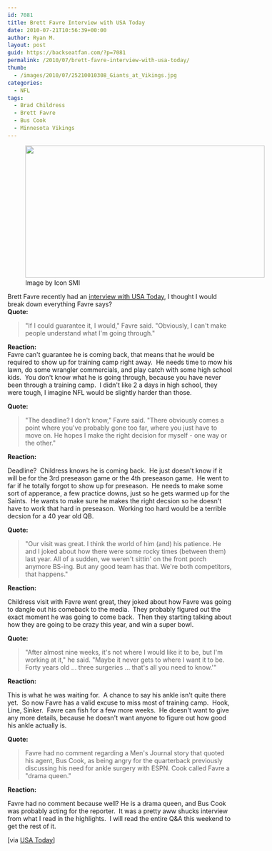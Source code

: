 ```yaml
---
id: 7081
title: Brett Favre Interview with USA Today
date: 2010-07-21T10:56:39+00:00
author: Ryan M.
layout: post
guid: https://backseatfan.com/?p=7081
permalink: /2010/07/brett-favre-interview-with-usa-today/
thumb:
  - /images/2010/07/25210010308_Giants_at_Vikings.jpg
categories:
  - NFL
tags:
  - Brad Childress
  - Brett Favre
  - Bus Cook
  - Minnesota Vikings
---
```


<div class="entry">
  <figure id="attachment_7091" style="width: 536px" class="wp-caption alignnone"><a href="/images/2010/07/25210010308_Giants_at_Vikings.jpg"><img class="size-full wp-image-7091  " title="Brett Favre" src="/images/2010/07/25210010308_Giants_at_Vikings-e1279734899491.jpg" alt="" width="536" height="296" srcset="/images/2010/07/25210010308_Giants_at_Vikings-e1279734899491.jpg 596w, /images/2010/07/25210010308_Giants_at_Vikings-e1279734899491-300x165.jpg 300w" sizes="(max-width: 536px) 100vw, 536px" /></a><figcaption class="wp-caption-text">Image by Icon SMI</figcaption></figure>

  <p>
    Brett Favre recently had an <a href="https://content.usatoday.com/communities/thehuddle/post/2010/07/vikings-qb-brett-favre-no-timetable-ankles-not-where-i-would-like-it-to-be/1">interview with USA Today</a>, I thought I would break down everything Favre says?<br /> <strong>Quote:</strong>
  </p>

  <blockquote>
    <p>
      "If I could guarantee it, I would," Favre said. "Obviously, I can't make people understand what I'm going through."
    </p>
  </blockquote>

  <p>
    <strong>Reaction:</strong><br /> Favre can't guarantee he is coming back, that means that he would be required to show up for training camp right away.  He needs time to mow his lawn, do some wrangler commercials, and play catch with some high school kids.  You don't know what he is going through, because you have never been through a training camp.  I didn't like 2 a days in high school, they were tough, I imagine NFL would be slightly harder than those.
  </p>

  <p>
    <strong>Quote:</strong>
  </p>

  <blockquote>
    <p>
      "The deadline? I don't know," Favre said. "There obviously comes a point where you've probably gone too far, where you just have to move on. He hopes I make the right decision for myself - one way or the other."<br /> <strong> </strong>
    </p>
  </blockquote>

  <p>
    <strong>Reaction:</strong>
  </p>

  <p>
    <strong> </strong>Deadline?  Childress knows he is coming back.  He just doesn't know if it will be for the 3rd preseason game or the 4th preseason game.  He went to far if he totally forgot to show up for preseason.  He needs to make some sort of apperance, a few practice downs, just so he gets warmed up for the Saints.  He wants to make sure he makes the right decsion so he doesn't have to work that hard in preseason.  Working too hard would be a terrible decsion for a 40 year old QB.<br /> <strong> </strong>
  </p>

  <p>
    <strong>Quote:</strong>
  </p>

  <blockquote>
    <p>
      <strong> </strong>"Our visit was great. I think the world of him (and) his patience. He and I joked about how there were some rocky times (between them) last year. All of a sudden, we weren't sittin' on the front porch anymore BS-ing. But any good team has that. We're both competitors, that happens."
    </p>
  </blockquote>

  <p>
    <strong>Reaction:</strong>
  </p>

  <p>
    <strong> </strong>Childress visit with Favre went great, they joked about how Favre was going to dangle out his comeback to the media.  They probably figured out the exact moment he was going to come back.  Then they starting talking about how they are going to be crazy this year, and win a super bowl.
  </p>

  <p>
    <strong>Quote:</strong>
  </p>

  <blockquote>
    <p>
      "After almost nine weeks, it's not where I would like it to be, but I'm working at it," he said. "Maybe it never gets to where I want it to be. Forty years old … three surgeries … that's all you need to know.'"
    </p>
  </blockquote>

  <p>
    <strong>Reaction:</strong>
  </p>

  <p>
    This is what he was waiting for.  A chance to say his ankle isn't quite there yet.  So now Favre has a valid excuse to miss most of training camp.  Hook, Line, Sinker.  Favre can fish for a few more weeks.  He doesn't want to give any more details, because he doesn't want anyone to figure out how good his ankle actually is.
  </p>

  <p>
    <strong>Quote:</strong>
  </p>

  <blockquote>
    <p>
      Favre had no comment regarding a Men's Journal story that quoted his agent, Bus Cook, as being angry for the quarterback previously discussing his need for ankle surgery with ESPN. Cook called Favre a "drama queen."
    </p>
  </blockquote>

  <p>
    <strong>Reaction:</strong>
  </p>

  <p>
    <strong> </strong>Favre had no comment because well? He is a drama queen, and Bus Cook was probably acting for the reporter.  It was a pretty aww shucks interview from what I read in the highlights.  I will read the entire Q&A this weekend to get the rest of it.
  </p>

  <p>
    [via <a href="https://content.usatoday.com/communities/thehuddle/post/2010/07/vikings-qb-brett-favre-no-timetable-ankles-not-where-i-would-like-it-to-be/1">USA Today</a>]
  </p>
</div>
